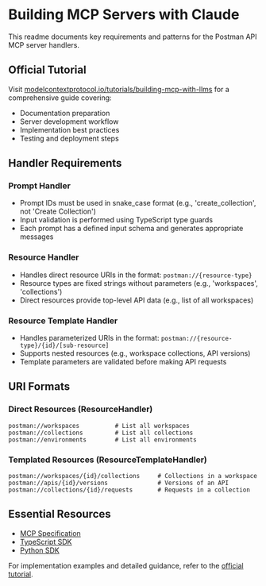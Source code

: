 # Building MCP Servers with Claude

This readme documents key requirements and patterns for the Postman API MCP server handlers.

## Official Tutorial

Visit [modelcontextprotocol.io/tutorials/building-mcp-with-llms](https://modelcontextprotocol.io/tutorials/building-mcp-with-llms) for a comprehensive guide covering:

- Documentation preparation
- Server development workflow
- Implementation best practices
- Testing and deployment steps


## Handler Requirements

### Prompt Handler
- Prompt IDs must be used in snake_case format (e.g., 'create_collection', not 'Create Collection')
- Input validation is performed using TypeScript type guards
- Each prompt has a defined input schema and generates appropriate messages

### Resource Handler
- Handles direct resource URIs in the format: `postman://{resource-type}`
- Resource types are fixed strings without parameters (e.g., 'workspaces', 'collections')
- Direct resources provide top-level API data (e.g., list of all workspaces)

### Resource Template Handler
- Handles parameterized URIs in the format: `postman://{resource-type}/{id}/[sub-resource]`
- Supports nested resources (e.g., workspace collections, API versions)
- Template parameters are validated before making API requests

## URI Formats

### Direct Resources (ResourceHandler)
```
postman://workspaces          # List all workspaces
postman://collections         # List all collections
postman://environments        # List all environments
```

### Templated Resources (ResourceTemplateHandler)
```
postman://workspaces/{id}/collections     # Collections in a workspace
postman://apis/{id}/versions              # Versions of an API
postman://collections/{id}/requests       # Requests in a collection
```

## Essential Resources

- [MCP Specification](https://modelcontextprotocol.io)
- [TypeScript SDK](https://github.com/modelcontextprotocol/typescript-sdk)
- [Python SDK](https://github.com/modelcontextprotocol/python-sdk)

For implementation examples and detailed guidance, refer to the [official tutorial](https://modelcontextprotocol.io/tutorials/building-mcp-with-llms).
